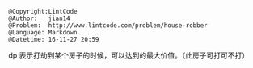 ```
@Copyright:LintCode
@Author:   jian14
@Problem:  http://www.lintcode.com/problem/house-robber
@Language: Markdown
@Datetime: 16-11-27 20:59
```

dp 表示打劫到某个房子的时候，可以达到的最大价值。（此房子可打可不打）